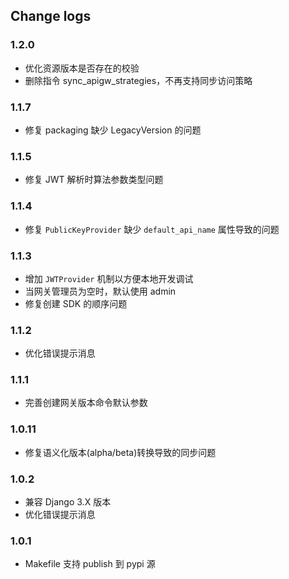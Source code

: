 ## Change logs

### 1.2.0
- 优化资源版本是否存在的校验
- 删除指令 sync_apigw_strategies，不再支持同步访问策略

### 1.1.7

- 修复 packaging 缺少 LegacyVersion 的问题

### 1.1.5

- 修复 JWT 解析时算法参数类型问题

### 1.1.4

- 修复 `PublicKeyProvider` 缺少 `default_api_name` 属性导致的问题

### 1.1.3

- 增加 `JWTProvider` 机制以方便本地开发调试
- 当网关管理员为空时，默认使用 admin
- 修复创建 SDK 的顺序问题

### 1.1.2

- 优化错误提示消息

### 1.1.1

- 完善创建网关版本命令默认参数

### 1.0.11

- 修复语义化版本(alpha/beta)转换导致的同步问题

### 1.0.2

- 兼容 Django 3.X 版本
- 优化错误提示消息

### 1.0.1

- Makefile 支持 publish 到 pypi 源
